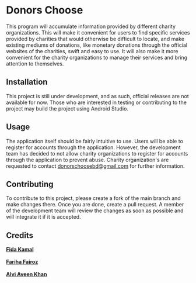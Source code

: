 # Donors Choose

This program will accumulate information provided by different charity organizations. This will make it convenient for users to find specific services provided by charities that would otherwise be difficult to locate, and make existing mediums of donations, like monetary donations through the official websites of the charities, swift and easy to use. It will also make it more convenient for the charity organizations to manage their services and bring attention to themselves.

## Installation

This project is still under development, and as such, official releases are not available for now. Those who are interested in testing or contributing to the project may build the project using Android Studio.

## Usage

The application itself should be fairly intuitive to use. Users will be able to register for accounts through the application. However, the development team has decided to not allow charity organizations to register for accounts through the application to prevent abuse. Charity organization's are requested to contact donorschoosebd@gmail.com for further information.

## Contributing

To contribute to this project, please create a fork of the main branch and make changes there. Once you are done, create a pull request. A member of the development team will review the changes as soon as possible and will integrate it if it is accepted.

## Credits

<a href="https://github.com/fida6941" target="_blank">**Fida Kamal**</a><br />\
<a href="https://github.com/nhn09" target="_blank">**Fariha Fairoz**</a><br />\
<a href="https://github.com/alvi-khan" target="_blank">**Alvi Aveen Khan**</a>

